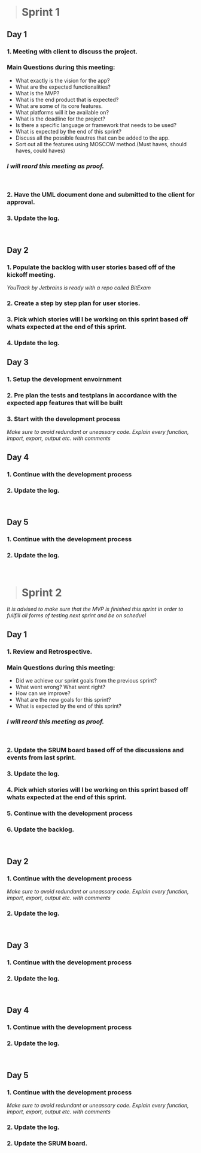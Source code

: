
> # **Sprint 1**


## **Day 1**
### 1. Meeting with client to discuss the project.
### Main Questions during this meeting:
- What exactly is the vision for the app?
- What are the expected functionalities?
- What is the MVP?
- What is the end product that is expected?
- What are some of its core features.
- What platforms will it be available on?
- What is the deadline for the project?
- Is there a specific language or framework that needs to be used?
- What is expected by the end of this sprint?
- Discuss all the possible feautres that can be added to the app.
- Sort out all the features using MOSCOW method.(Must haves, should haves, could haves)
### *I will reord this meeting as proof.*
<br>

### 2. Have the UML document done and submitted to the client for approval.
### 3. Update the log.
<br>

## **Day 2**
### 1. Populate the backlog with user stories based off of the kickoff meeting.
*YouTrack by Jetbrains is ready with a repo called BitExam*
### 2. Create a step by step plan for user stories.
### 3. Pick which stories will I be working on this sprint based off whats expected at the end of this sprint.
### 4. Update the log.

## **Day 3**
### 1. Setup the development envoirnment
### 2. Pre plan the tests and testplans in accordance with the expected app features that will be built
### 3. Start with the development process
*Make sure to avoid redundant or uneassary code. Explain every function, import, export, output etc. with comments*
<br>

## **Day 4**
### 1. Continue with the development process
### 2. Update the log.
<br>

## **Day 5**
### 1. Continue with the development process
### 2. Update the log.
<br>

> # **Sprint 2**
*It is advised to make sure that the MVP is finished this sprint in order to fullfill all forms of testing next sprint and be on scheduel*
## **Day 1**
### 1. Review and Retrospective.
### Main Questions during this meeting:
- Did we achieve our sprint goals from the previous sprint?
- What went wrong? What went right?
- How can we improve?
- What are the new goals for this sprint?
- What is expected by the end of this sprint?
  
### *I will reord this meeting as proof.*
<br>

### 2. Update the SRUM board based off of the discussions and events from last sprint.
### 3. Update the log.
### 4. Pick which stories will I be working on this sprint based off whats expected at the end of this sprint.
### 5. Continue with the development process
### 6. Update the backlog.
<br>

## **Day 2**
### 1. Continue with the development process
*Make sure to avoid redundant or uneassary code. Explain every function, import, export, output etc. with comments*
### 2. Update the log.
<br>

## **Day 3**
### 1. Continue with the development process
### 2. Update the log.
<br>

## **Day 4**
### 1. Continue with the development process
### 2. Update the log.
<br>

## **Day 5**
### 1. Continue with the development process
*Make sure to avoid redundant or uneassary code. Explain every function, import, export, output etc. with comments*
### 2. Update the log.
### 2. Update the SRUM board.
<br>